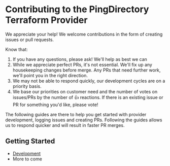 # Contributing to the PingDirectory Terraform Provider

We appreciate your help!  We welcome contributions in the form of creating issues or pull requests.

Know that:
1. If you have any questions, please ask!  We'll help as best we can
2. While we appreciate perfect PRs, it's not essential. We'll fix up any housekeeping changes before merge.  Any PRs that need further work, we'll point you in the right direction.
3. We may not be able to respond quickly, our development cycles are on a priority basis.
4. We base our priorities on customer need and the number of votes on issues/PRs by the number of 👍 reactions.  If there is an existing issue or PR for something you'd like, please vote!

The following guides are there to help you get started with provider development, logging issues and creating PRs.  Following the guides allows us to respond quicker and will result in faster PR merges.

## Getting Started

- [Development](contributing/development.md)
- More to come
